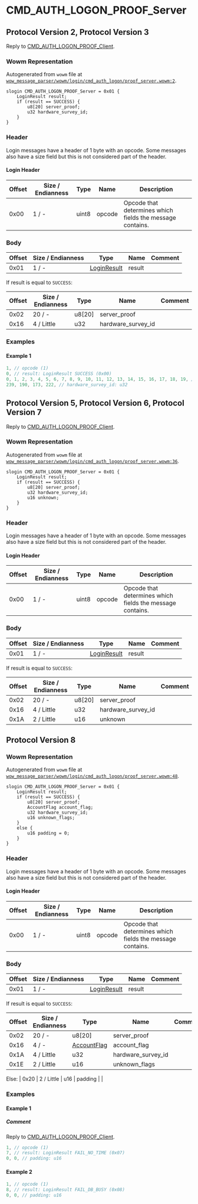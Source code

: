 # CMD_AUTH_LOGON_PROOF_Server

## Protocol Version 2, Protocol Version 3

Reply to [CMD_AUTH_LOGON_PROOF_Client](./cmd_auth_logon_proof_client.md).

### Wowm Representation

Autogenerated from `wowm` file at [`wow_message_parser/wowm/login/cmd_auth_logon/proof_server.wowm:2`](https://github.com/gtker/wow_messages/tree/main/wow_message_parser/wowm/login/cmd_auth_logon/proof_server.wowm#L2).
```rust,ignore
slogin CMD_AUTH_LOGON_PROOF_Server = 0x01 {
    LoginResult result;
    if (result == SUCCESS) {
        u8[20] server_proof;
        u32 hardware_survey_id;
    }
}
```
### Header

Login messages have a header of 1 byte with an opcode. Some messages also have a size field but this is not considered part of the header.

#### Login Header

| Offset | Size / Endianness | Type   | Name   | Description |
| ------ | ----------------- | ------ | ------ | ----------- |
| 0x00   | 1 / -             | uint8  | opcode | Opcode that determines which fields the message contains.|

### Body

| Offset | Size / Endianness | Type | Name | Comment |
| ------ | ----------------- | ---- | ---- | ------- |
| 0x01 | 1 / - | [LoginResult](loginresult.md) | result |  |

If result is equal to `SUCCESS`:

| Offset | Size / Endianness | Type | Name | Comment |
| ------ | ----------------- | ---- | ---- | ------- |
| 0x02 | 20 / - | u8[20] | server_proof |  |
| 0x16 | 4 / Little | u32 | hardware_survey_id |  |

### Examples

#### Example 1

```c
1, // opcode (1)
0, // result: LoginResult SUCCESS (0x00)
0, 1, 2, 3, 4, 5, 6, 7, 8, 9, 10, 11, 12, 13, 14, 15, 16, 17, 18, 19, // server_proof: u8[20]
239, 190, 173, 222, // hardware_survey_id: u32
```
## Protocol Version 5, Protocol Version 6, Protocol Version 7

Reply to [CMD_AUTH_LOGON_PROOF_Client](./cmd_auth_logon_proof_client.md).

### Wowm Representation

Autogenerated from `wowm` file at [`wow_message_parser/wowm/login/cmd_auth_logon/proof_server.wowm:36`](https://github.com/gtker/wow_messages/tree/main/wow_message_parser/wowm/login/cmd_auth_logon/proof_server.wowm#L36).
```rust,ignore
slogin CMD_AUTH_LOGON_PROOF_Server = 0x01 {
    LoginResult result;
    if (result == SUCCESS) {
        u8[20] server_proof;
        u32 hardware_survey_id;
        u16 unknown;
    }
}
```
### Header

Login messages have a header of 1 byte with an opcode. Some messages also have a size field but this is not considered part of the header.

#### Login Header

| Offset | Size / Endianness | Type   | Name   | Description |
| ------ | ----------------- | ------ | ------ | ----------- |
| 0x00   | 1 / -             | uint8  | opcode | Opcode that determines which fields the message contains.|

### Body

| Offset | Size / Endianness | Type | Name | Comment |
| ------ | ----------------- | ---- | ---- | ------- |
| 0x01 | 1 / - | [LoginResult](loginresult.md) | result |  |

If result is equal to `SUCCESS`:

| Offset | Size / Endianness | Type | Name | Comment |
| ------ | ----------------- | ---- | ---- | ------- |
| 0x02 | 20 / - | u8[20] | server_proof |  |
| 0x16 | 4 / Little | u32 | hardware_survey_id |  |
| 0x1A | 2 / Little | u16 | unknown |  |

## Protocol Version 8

### Wowm Representation

Autogenerated from `wowm` file at [`wow_message_parser/wowm/login/cmd_auth_logon/proof_server.wowm:48`](https://github.com/gtker/wow_messages/tree/main/wow_message_parser/wowm/login/cmd_auth_logon/proof_server.wowm#L48).
```rust,ignore
slogin CMD_AUTH_LOGON_PROOF_Server = 0x01 {
    LoginResult result;
    if (result == SUCCESS) {
        u8[20] server_proof;
        AccountFlag account_flag;
        u32 hardware_survey_id;
        u16 unknown_flags;
    }
    else {
        u16 padding = 0;
    }
}
```
### Header

Login messages have a header of 1 byte with an opcode. Some messages also have a size field but this is not considered part of the header.

#### Login Header

| Offset | Size / Endianness | Type   | Name   | Description |
| ------ | ----------------- | ------ | ------ | ----------- |
| 0x00   | 1 / -             | uint8  | opcode | Opcode that determines which fields the message contains.|

### Body

| Offset | Size / Endianness | Type | Name | Comment |
| ------ | ----------------- | ---- | ---- | ------- |
| 0x01 | 1 / - | [LoginResult](loginresult.md) | result |  |

If result is equal to `SUCCESS`:

| Offset | Size / Endianness | Type | Name | Comment |
| ------ | ----------------- | ---- | ---- | ------- |
| 0x02 | 20 / - | u8[20] | server_proof |  |
| 0x16 | 4 / - | [AccountFlag](accountflag.md) | account_flag |  |
| 0x1A | 4 / Little | u32 | hardware_survey_id |  |
| 0x1E | 2 / Little | u16 | unknown_flags |  |

Else: 
| 0x20 | 2 / Little | u16 | padding |  |

### Examples

#### Example 1

##### Comment

Reply to [CMD_AUTH_LOGON_PROOF_Client](./cmd_auth_logon_proof_client.md).

```c
1, // opcode (1)
7, // result: LoginResult FAIL_NO_TIME (0x07)
0, 0, // padding: u16
```
#### Example 2

```c
1, // opcode (1)
8, // result: LoginResult FAIL_DB_BUSY (0x08)
0, 0, // padding: u16
```
